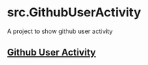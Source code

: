# src.GithubUserActivity

A project to show github user activity

## [Github User Activity](https://roadmap.sh/projects/github-user-activity)
